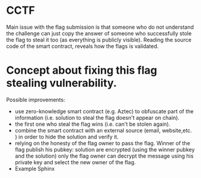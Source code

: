 # CCTF
Main issue with the flag submission is that someone who do not understand the challenge can just copy the answer of someone who successfully stole the flag to steal it too (as everything is publicly visible). Reading the source code of the smart contract, reveals how the flags is validated. 

# Concept about fixing this flag stealing vulnerability.

Possible improvements: 
- use zero-knowledge smart contract (e.g. Aztec) to obfuscate part of the information (i.e. solution to steal the flag doesn't appear on chain).
- the first one who steal the flag wins (i.e. can't be stolen again).
- combine the smart contract with an external source (email, website,etc. ) in order to hide the solution and verify it.
- relying on the honesty of the flag owner to pass the flag. Winner of the flag publish his pubkey: solution are encrypted (using the winner pubkey and the solution) only the flag owner can decrypt the message using his private key and select the new owner of the flag.
- Example Sphinx 
